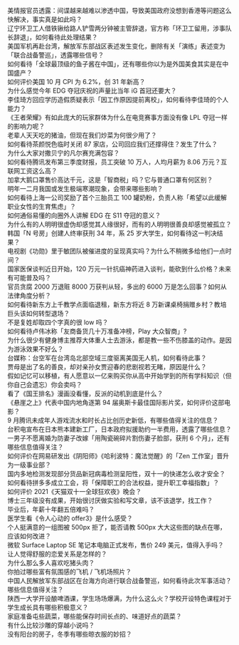 美情报官员透露：间谍越来越难以渗透中国，导致美国政府没想到香港等问题这么快解决，事实真是如此吗？  
辽宁环卫工人借铁锹给路人铲雪两分钟被主管辞退，官方称「环卫工留用，涉事队长辞退」，如何看待此处理结果？  
美国军机再赴台湾，解放军东部战区表述发生变化，删除有关「演练」表述变为「联合战备警巡」，透露哪些信号？  
如何看待「全球最顶级的鱼子酱在中国」，还有哪些你以为是外国美食其实是在中国盛产？  
如何评价美国 10 月 CPI 为 6.2%，创 31 年新高？  
为什么感觉今年 EDG 夺冠庆祝的声量比当年 iG 首冠还要大？  
李佳琦方回应学历造假质疑表示「因工作原因提前离校」，如何看待李佳琦的个人能力？  
《王者荣耀》有如此庞大的玩家群体为什么在电竞赛事方面没有像 LPL 夺冠一样的影响力呢？  
老辈人天天吃的猪油，但现在我们炒菜为何很少用了？  
如何看待茶颜悦色临时关闭 87 家店，公司回应我们还撑得住？发生了什么？  
为什么大家对撒贝宁的凡尔赛充满包容？  
如何看待腾讯发布第三季度财报，员工突破 10 万人，人均月薪为 8.06 万元？互联网工资这么高？  
加拿大鹅口罩售价高达千元，这是「智商税」吗？它与普通口罩有何区别？  
明年一二月我国或发生极端寒潮现象，会带来哪些影响？  
如何看待上海一公司奖励了首个三胎员工 100 罐奶粉，负责人称「希望以此缓解职业女性的生育焦虑」？  
如何通俗易懂的向圈外人讲解 EDG 在 S11 夺冠的意义？  
为什么有的人明明很虚伪却感觉其人缘很好，而有的人明明很善良却感觉被孤立？  
韩国「N 号房」创建人终审获刑 34 年，系 25 岁大学生，如何看待这一判决结果？  
电视剧《功勋》里于敏团队被催进度的呈现真实吗？为什么不稍微多给他们一点时间？  
国家医保谈判近日开始，120 万元一针抗癌神药进入谈判，能砍到什么价格？未来有可能普及吗？  
官员贪腐 2000 万退赃 8000 万获判从轻，多出的 6000 万是怎么回事？如何从法律角度分析？  
如何看待新东方上千教学点面临退租，新东方将近 8 万新课桌椅捐赠乡村？教培巨头该如何转型退场？  
不是复姓却取四个字真的很 low 吗？  
如何看待卢伟冰称「友商备货几十万准备冲榜，Play 大众智商」?  
为什么很少有健身博主推荐大体重人士去游泳，都是教一些不伤膝盖的动作。是因为游泳效果不好么？  
台媒称：台空军在台湾岛北部空域三度驱离美国无人机，如何看待此事？  
贾母是出了名的善良，却对亲孙女贾迎春的悲剧视若无睹，原因是什么？  
假如记忆可以移植，有人愿意以一亿来购买你从高中开始学到的所有学科知识（但你自己会遗忘）你会卖吗？  
看了《国王排名》漫画没看懂，反派的动机到底是什么？  
《悬崖之上》代表中国内地角逐第 94 届奥斯卡最佳国际影片奖，如何评价这部电影？  
9 月腾讯未成年人游戏流水和时长占比创历史新低，有哪些值得关注的信息？  
台积电宣布在日本熊本建新工厂，日本政府拟援助约一半费用，透露了哪些信息？  
一男子不愿离婚为防妻子改嫁「用陶瓷碗碎片割伤妻子脸部，获刑 6 个月」，还有哪些信息值得关注？  
如何评价在网易研发出《阴阳师》《哈利波特：魔法觉醒》的「Zen 工作室」晋升为一级事业部？  
国内多地检测发现部分货品新冠病毒检测呈阳性，双十一的快递怎么收才安全？  
如何看待拼多多成立工会，将「保障职工的合法权益，提升职工幸福指数」？  
如何评价 2021《天猫双十一全球狂欢夜》晚会？  
博士三年级没有成果，开始很讨厌做实验和写文章，该不该退学，找工作？  
毕业后，年薪十年翻五倍难吗？  
医学生看《令人心动的 offer3》是什么感受？  
个人挺满意的一组图被 500px 拒了，能否请教 500px 大大这些图的缺点在哪，应该如何改进？  
微软 Surface Laptop SE 笔记本电脑正式发布，售价 249 美元，值得入手吗？  
让人觉得舒服的恋爱关系是怎样的？  
为什么那么多人喜欢吃猪头肉？  
你拍过哪些富有氛围感的飞机 / 飞机场照片？  
中国人民解放军东部战区在台海方向进行联合战备警巡，如何看待此次军事活动？哪些信息值得关注？  
陕西一大学开设酿啤酒课，学生场场爆满，为什么这么火？学校开设特色课程对于学生成长具有哪些积极意义？  
家庭准备屯些蔬菜，哪些能保存时间长点的、味道好点的蔬菜？  
有什么比较沙雕的穿越小说吗？  
没有阳台的房子，冬季有哪些晾衣服的妙招？  
